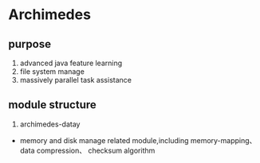 # Archimedes

## purpose
1. advanced java feature learning
2. file system manage 
3. massively parallel task assistance

## module structure
1. archimedes-datay
- memory and disk manage related module,including memory-mapping、data compression、
  checksum algorithm